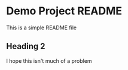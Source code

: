 # Demo Project README

This is a simple README file

## Heading 2

I hope this isn't much of a problem